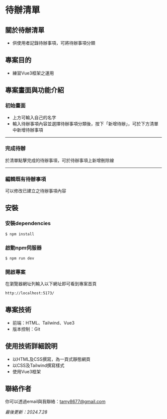 # 待辦清單


## 關於待辦清單
- 供使用者記錄待辦事項，可將待辦事項分類

## 專案目的
- 練習Vue3框架之運用


## 專案畫面與功能介紹
### 初始畫面
- 上方可輸入自己的名字
- 輸入待辦事項內容並選擇待辦事項分類後，按下「新增待辦」，可於下方清單中新增待辦事項

<hr>

### 完成待辦
於清單點擊完成的待辦事項，可於待辦事項上新增刪除線

<hr>

### 編輯既有待辦事項
可以修改已建立之待辦事項內容


## 安裝
### 安裝dependencies
```bash
$ npm install
```

### 啟動npm伺服器
```bash
$ npm run dev
```

### 開啟專案
在瀏覽器網址列輸入以下網址即可看到專案首頁
```bash
http://localhost:5173/
```

<!-- ## 安裝
### 取得專案
```bash
git clone 
```
### 移動到專案內
```bash
cd 
```-->

## 專案技術
- 前端：HTML、Tailwind、Vue3
- 版本控制：Git

## 使用技術詳細說明
- 以HTML及CSS撰寫，為一頁式靜態網頁
- 以CSS及Tailwind撰寫樣式
- 使用Vue3框架


## 聯絡作者
你可以透過email與我聯絡：tamy8677@gmail.com

<i>最後更新：2024.7.28</i>
